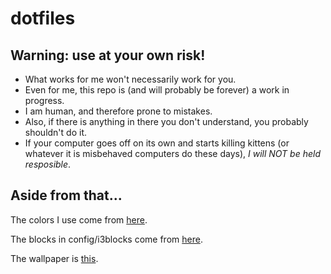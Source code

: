 # dotfiles

## Warning: use at your own risk!

* What works for me won't necessarily work for you.  
* Even for me, this repo is (and will probably be forever) a work in progress.  
* I am human, and therefore prone to mistakes.  
* Also, if there is anything in there you don't understand, you probably shouldn't do it.  
* If your computer goes off on its own and starts killing kittens (or whatever it is misbehaved computers do these days), _I will NOT be held resposible_.  

## Aside from that...

The colors I use come from [here](https://github.com/equinusocio/material-theme#color-schemes-palettes).

The blocks in config/i3blocks come from [here](https://github.com/vivien/i3blocks-contrib). 

The wallpaper is [this](https://pixabay.com/vectors/dark-darkness-meteor-night-2024127/).

